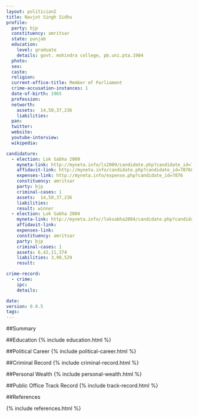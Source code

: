 ```yaml
---
layout: politician2
title: Navjot Singh Sidhu
profile: 
  party: bjp
  constituency: amritsar
  state: punjab
  education: 
    level: graduate
    details: govt. mohindra college, pb.uni.pta.1984
  photo: 
  sex: 
  caste: 
  religion: 
  current-office-title: Member of Parliament
  crime-accusation-instances: 1
  date-of-birth: 1965
  profession: 
  networth: 
    assets:  14,50,37,236
    liabilities: 
  pan: 
  twitter: 
  website: 
  youtube-interview: 
  wikipedia: 

candidature: 
  - election: Lok Sabha 2009
    myneta-link: http://myneta.info/ls2009/candidate.php?candidate_id=7876
    affidavit-link: http://myneta.info/candidate.php?candidate_id=7876&scan=original
    expenses-link: http://myneta.info/expense.php?candidate_id=7876
    constituency: amritsar 
    party: bjp
    criminal-cases: 1
    assets:  14,50,37,236
    liabilities: 
    result: winner 
  - election: Lok Sabha 2004
    myneta-link: http://myneta.info//loksabha2004/candidate.php?candidate_id=2975
    affidavit-link: 
    expenses-link: 
    constituency: amritsar 
    party: bjp
    criminal-cases: 1
    assets: 6,42,11,374
    liabilities: 3,98,529
    result:  

crime-record: 
  - crime: 
    ipc: 
    details:  

date: 
version: 0.0.5
tags: 
---
```

##Summary


##Education
{% include education.html %}


##Political Career
{% include political-career.html %}


##Criminal Record
{% include criminal-record.html %}


##Personal Wealth
{% include personal-wealth.html %}


##Public Office Track Record
{% include track-record.html %}


##References


{% include references.html %}
